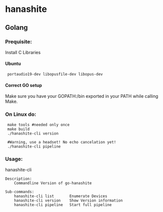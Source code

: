 # hanashite

## Golang

### Prequisite:

Install C Libraries
#### Ubuntu
    
     portaudio19-dev libopusfile-dev libopus-dev

#### Correct GO setup
Make sure you have your GOPATH:/bin exported in your PATH while calling Make. 


### On Linux do:

     make tools #needed only once
     make build
     ./hanashite-cli version
     
     #Warning, use a headset! No echo cancelation yet!
     ./hanashite-cli pipeline
     
     


### Usage:

hanashite-cli

	Description:
	    Commandline Version of go-hanashite

	Sub-commands:
	    hanashite-cli list       Enumerate Devices
	    hanashite-cli version    Show Version information
	    hanashite-cli pipeline   Start full pipeline


